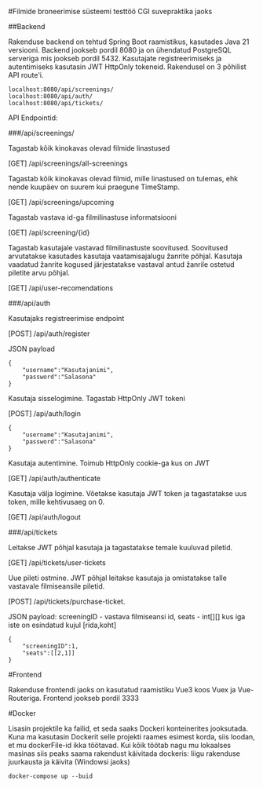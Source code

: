 #Filmide broneerimise süsteemi testtöö CGI suvepraktika jaoks

##Backend

Rakenduse backend on tehtud Spring Boot raamistikus, kasutades Java 21 versiooni. Backend jookseb pordil 8080 ja on ühendatud PostgreSQL serveriga mis jookseb pordil 5432.
Kasutajate registreerimiseks ja autentimiseks kasutasin JWT HttpOnly tokeneid. Rakendusel on 3 põhilist API route'i.
```
localhost:8080/api/screenings/
localhost:8080/api/auth/
localhost:8080/api/tickets/
```
API Endpointid:

###/api/screenings/


Tagastab kõik kinokavas olevad filmide linastused

[GET] /api/screenings/all-screenings


Tagastab kõik kinokavas olevad filmid, mille linastused on tulemas,
ehk nende kuupäev on suurem kui praegune TimeStamp.

[GET] /api/screenings/upcoming


Tagastab vastava id-ga filmilinastuse informatsiooni

[GET] /api/screening/{id}


Tagastab kasutajale vastavad filmilinastuste soovitused. Soovitused arvutatakse kasutades 
kasutaja vaatamisajalugu žanrite põhjal. Kasutaja vaadatud žanrite kogused järjestatakse 
vastaval antud žanrile ostetud piletite arvu põhjal.

[GET] /api/user-recomendations

###/api/auth

Kasutajaks registreerimise endpoint

[POST] /api/auth/register

JSON payload

```
{
	"username":"Kasutajanimi",
	"password":"Salasona"
}
```

Kasutaja sisselogimine. Tagastab HttpOnly JWT tokeni

[POST] /api/auth/login

```
{
	"username":"Kasutajanimi",
	"password":"Salasona"
}
```

Kasutaja autentimine. Toimub HttpOnly cookie-ga kus on JWT

[GET] /api/auth/authenticate


Kasutaja välja logimine. Võetakse kasutaja JWT token ja tagastatakse uus token, mille
kehtivusaeg on 0.

[GET] /api/auth/logout


###/api/tickets

Leitakse JWT põhjal kasutaja ja tagastatakse temale kuuluvad piletid.

[GET] /api/tickets/user-tickets


Uue pileti ostmine. JWT põhjal leitakse kasutaja ja omistatakse talle vastavale filmiseansile piletid.

[POST] /api/tickets/purchase-ticket. 


JSON payload: screeningID - vastava filmiseansi id, seats - int[][] kus iga iste on esindatud kujul [rida,koht]
```
{
	"screeningID":1,
	"seats":[[2,1]]
}

```

#Frontend

Rakenduse frontendi jaoks on kasutatud raamistiku Vue3 koos Vuex ja Vue-Routeriga. Frontend jookseb pordil 3333


#Docker

Lisasin projektile ka failid, et seda saaks Dockeri konteinerites jooksutada. Kuna ma kasutasin Dockerit selle projekti raames esimest korda, siis loodan, et mu dockerFile-id ikka töötavad.
Kui kõik töötab nagu mu lokaalses masinas siis peaks saama rakendust käivitada dockeris: liigu rakenduse juurkausta ja käivita
(Windowsi jaoks)
```
docker-compose up --buid
```




